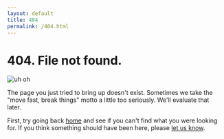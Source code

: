 ```yaml
---
layout: default
title: 404
permalink: /404.html
---
```

# 404. File not found.

![uh oh](https://farm4.staticflickr.com/3941/14966746764_74f256e70c_o_d.jpg)

The page you just tried to bring up doesn't exist. Sometimes we take the "move fast, break things" motto a little too seriously. We'll evaluate that later.

First, try going back [home](/) and see if you can't find what you were looking for. If you think something should have been here, please [let us know](/masthead).
